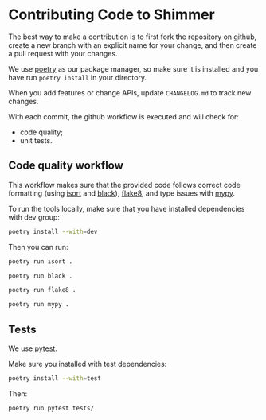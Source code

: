 # Contributing Code to Shimmer

The best way to make a contribution is to first fork the repository on github, 
create a new branch with an explicit name for your change, and then create a pull request with your changes.

We use [poetry](https://python-poetry.org/) as our package manager, 
so make sure it is installed and you have run `poetry install` in your directory.

When you add features or change APIs, update `CHANGELOG.md` to track new changes.

With each commit, the github workflow is executed and will check for:
- code quality;
- unit tests.

## Code quality workflow
This workflow makes sure that the provided code follows correct code formatting
(using [isort](https://github.com/PyCQA/isort) and [black](https://github.com/psf/black)),
[flake8](https://github.com/PyCQA/flake8), and type issues with [mypy](https://github.com/python/mypy).

To run the tools locally, make sure that you have installed dependencies with dev group:
```sh
poetry install --with=dev
```

Then you can run:
```sh
poetry run isort .
```
```sh
poetry run black .
```
```sh
poetry run flake8 .
```
```sh
poetry run mypy .
```

## Tests
We use [pytest](https://github.com/pytest-dev/pytest/).

Make sure you installed with test dependencies:
```sh
poetry install --with=test
```

Then:
```sh
poetry run pytest tests/
```
